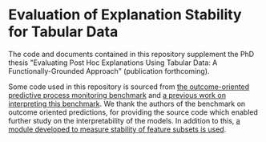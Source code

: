 # Evaluation of Explanation Stability for Tabular Data
The code and documents contained in this repository supplement the PhD thesis "Evaluating Post Hoc Explanations Using Tabular Data: A Functionally-Grounded Approach" (publication forthcoming).

Some code used in this repository is sourced from <a href="https://github.com/irhete/predictive-monitoring-benchmark">the outcome-oriented predictive process monitoring benchmark</a> and <a href="https://github.com/renuka98/interpretable_predictive_processmodel/tree/master/BPIC_Data">a previous work on interpreting this benchmark</a>. We thank the authors of the benchmark on outcome oriented predictions, for providing the source code which enabled further study on the interpretability of the models. In addition to this, <a href="https://github.com/nogueirs/JMLR2018">a module developed to measure stability of feature subsets is used</a>.
